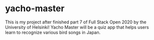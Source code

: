 # yacho-master
This is my project after finished part 7 of Full Stack Open 2020 by the University of Helsinki!
Yacho Master will be a quiz app that helps users learn to recognize various bird songs in Japan.
